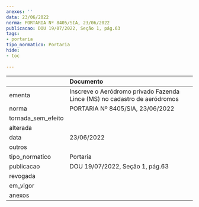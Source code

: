 ```yaml
---
anexos: ''
data: 23/06/2022
norma: PORTARIA Nº 8405/SIA, 23/06/2022
publicacao: DOU 19/07/2022, Seção 1, pág.63
tags:
- portaria
tipo_normatico: Portaria
hide: 
- toc 
 
---
```


|                    | Documento                                                                 |
|:-------------------|:--------------------------------------------------------------------------|
| ementa             | Inscreve o Aeródromo privado Fazenda Lince (MS) no cadastro de aeródromos |
| norma              | PORTARIA Nº 8405/SIA, 23/06/2022                                          |
| tornada_sem_efeito |                                                                           |
| alterada           |                                                                           |
| data               | 23/06/2022                                                                |
| outros             |                                                                           |
| tipo_normatico     | Portaria                                                                  |
| publicacao         | DOU 19/07/2022, Seção 1, pág.63                                           |
| revogada           |                                                                           |
| em_vigor           |                                                                           |
| anexos             |                                                                           |